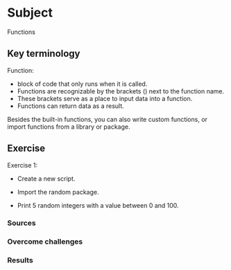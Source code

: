 # Subject
Functions

## Key terminology
Function:  
- block of code that only runs when it is called.  
- Functions are recognizable by the brackets () next to the function name.  
- These brackets serve as a place to input data into a function.  
- Functions can return data as a result.  

Besides the built-in functions, you can also write custom functions, or import functions from a library or package.


## Exercise  
Exercise 1:  

- Create a new script.  

- Import the random package.  

- Print 5 random integers with a value between 0 and 100.


### Sources


### Overcome challenges


### Results